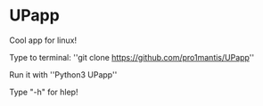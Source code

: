 # UPapp

Cool app for linux!

Type to terminal: ''git clone https://github.com/pro1mantis/UPapp''

Run it with ''Python3 UPapp''

Type "-h" for hlep!
